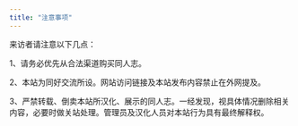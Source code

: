 ```yaml
---
title: "注意事项"
---
```

来访者请注意以下几点：

1、请务必优先从合法渠道购买同人志。

2、本站为同好交流所设。网站访问链接及本站发布内容禁止在外网提及。

3、严禁转载、倒卖本站所汉化、展示的同人志。一经发现，视具体情况删除相关内容，必要时做关站处理。管理员及汉化人员对本站行为具有最终解释权。 